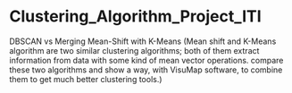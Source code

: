 # Clustering_Algorithm_Project_ITI
DBSCAN vs Merging Mean-Shift with K-Means  (Mean shift and K-Means algorithm are two similar clustering algorithms; both of them extract information from data with some kind of mean vector operations.  compare these two algorithms and show a way, with VisuMap software, to combine them to get much better clustering tools.) 
